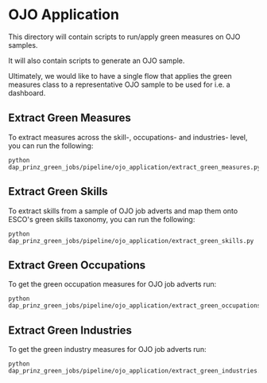 # OJO Application

This directory will contain scripts to run/apply green measures on OJO samples.

It will also contain scripts to generate an OJO sample.

Ultimately, we would like to have a single flow that applies the green measures class to a representative OJO sample to be used for i.e. a dashboard.

## Extract Green Measures

To extract measures across the skill-, occupations- and industries- level, you can run the following:

```
python dap_prinz_green_jobs/pipeline/ojo_application/extract_green_measures.py
```

## Extract Green Skills

To extract skills from a sample of OJO job adverts and map them onto ESCO's green skills taxonomy, you can run the following:

```
python dap_prinz_green_jobs/pipeline/ojo_application/extract_green_skills.py
```

## Extract Green Occupations

To get the green occupation measures for OJO job adverts run:

```
python dap_prinz_green_jobs/pipeline/ojo_application/extract_green_occupations.py
```

## Extract Green Industries

To get the green industry measures for OJO job adverts run:

```
python dap_prinz_green_jobs/pipeline/ojo_application/extract_green_industries.py

```
